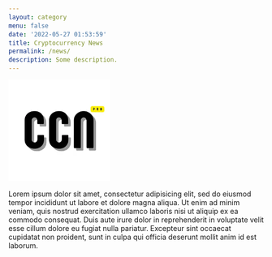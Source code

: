 ```yaml
---
layout: category
menu: false
date: '2022-05-27 01:53:59'
title: Cryptocurrency News
permalink: /news/
description: Some description.
---
```


<img class="img-rounded" src="/assets/img/uploads/profile.webp" alt="CCN Pro" width="200">



Lorem ipsum dolor sit amet, consectetur adipisicing elit, sed do eiusmod
tempor incididunt ut labore et dolore magna aliqua. Ut enim ad minim veniam,
quis nostrud exercitation ullamco laboris nisi ut aliquip ex ea commodo
consequat. Duis aute irure dolor in reprehenderit in voluptate velit esse
cillum dolore eu fugiat nulla pariatur. Excepteur sint occaecat cupidatat non
proident, sunt in culpa qui officia deserunt mollit anim id est laborum.
